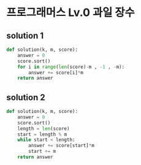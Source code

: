 # 프로그래머스 Lv.0 과일 장수

## solution 1

```python
def solution(k, m, score):
    answer = 0
    score.sort()
    for i in range(len(score)-m , -1 , -m):
        answer += score[i]*m
    return answer
```


## solution 2

```python
def solution(k, m, score):
    answer = 0
    score.sort()
    length = len(score)
    start = length % m
    while start < length:
        answer += score[start]*m
        start += m
    return answer
```